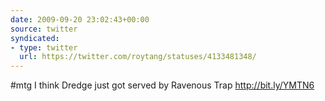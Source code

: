 ```yaml
---
date: 2009-09-20 23:02:43+00:00
source: twitter
syndicated:
- type: twitter
  url: https://twitter.com/roytang/statuses/4133481348/
---
```


#mtg I think Dredge just got served by Ravenous Trap http://bit.ly/YMTN6